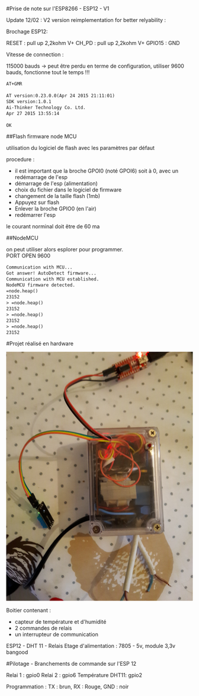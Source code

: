#Prise de note sur l'ESP8266 - ESP12 - V1

Update 12/02 : V2 version reimplementation for better relyability : [](v2.md)



Brochage ESP12:

RESET : pull up 2,2kohm V+
CH_PD : pull up 2,2kohm V+
GPIO15 : GND



Vitesse de connection :

115000 bauds -> peut être perdu en terme de configuration, utiliser 9600 bauds, fonctionne tout le temps !!! 


	AT+GMR

	AT version:0.23.0.0(Apr 24 2015 21:11:01)
	SDK version:1.0.1
	Ai-Thinker Technology Co. Ltd.
	Apr 27 2015 13:55:14
	
	OK


##Flash firmware node MCU

utilisation du logiciel de flash avec les paramètres par défaut

procedure :


- il est important que la broche GPOI0 (noté GPOI6) soit à 0, avec un redémarrage de l'esp
- démarrage de l'esp (alimentation)
- choix du fichier dans le logiciel de firmware
- changement de la taille flash (1mb)
- Appuyez sur flash
- Enlever la broche GPIO0 (en l'air)
- redémarrer l'esp

le courant norminal doit être de 60 ma

##NodeMCU

on peut utiliser alors esplorer pour programmer.
​	
	PORT OPEN 9600

	Communication with MCU...
	Got answer! AutoDetect firmware...
	Communication with MCU established.
	NodeMCU firmware detected.
	=node.heap()
	23152
	> =node.heap()
	23152
	> =node.heap()
	23152
	> =node.heap()
	23152



#Projet réalisé en hardware

![](20160507_201657.jpg)

Boitier contenant :

- capteur de température et d'humidité
- 2 commandes de relais
- un interrupteur de communication

ESP12 - DHT 11 - Relais
Etage d'alimentation : 7805 - 5v, module 3,3v bangood


#Pilotage - Branchements de commande sur l'ESP 12

Relai 1 : gpio0
Relai 2 : gpio6
Température DHT11: gpio2

Programmation : TX : brun, RX : Rouge, GND : noir

